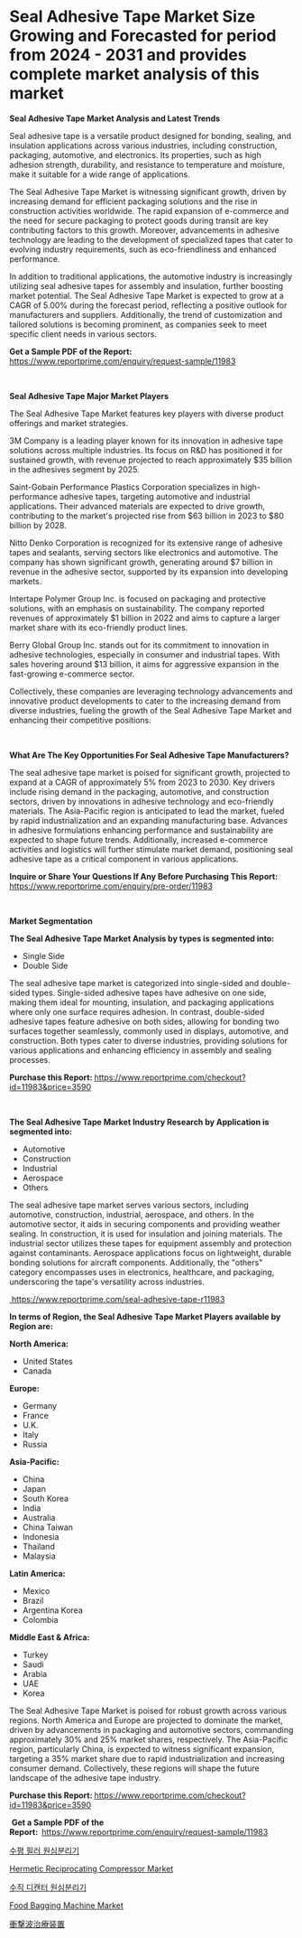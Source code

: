 <p><h1>Seal Adhesive Tape Market Size Growing and Forecasted for period from 2024 - 2031 and provides complete market analysis of this market</h1></p><p><strong>Seal Adhesive Tape Market Analysis and Latest Trends</strong></p>
<p><p>Seal adhesive tape is a versatile product designed for bonding, sealing, and insulation applications across various industries, including construction, packaging, automotive, and electronics. Its properties, such as high adhesion strength, durability, and resistance to temperature and moisture, make it suitable for a wide range of applications. </p><p>The Seal Adhesive Tape Market is witnessing significant growth, driven by increasing demand for efficient packaging solutions and the rise in construction activities worldwide. The rapid expansion of e-commerce and the need for secure packaging to protect goods during transit are key contributing factors to this growth. Moreover, advancements in adhesive technology are leading to the development of specialized tapes that cater to evolving industry requirements, such as eco-friendliness and enhanced performance.</p><p>In addition to traditional applications, the automotive industry is increasingly utilizing seal adhesive tapes for assembly and insulation, further boosting market potential. The Seal Adhesive Tape Market is expected to grow at a CAGR of 5.00% during the forecast period, reflecting a positive outlook for manufacturers and suppliers. Additionally, the trend of customization and tailored solutions is becoming prominent, as companies seek to meet specific client needs in various sectors.</p></p>
<p><strong>Get a Sample PDF of the Report:&nbsp;</strong> <a href="https://www.reportprime.com/enquiry/request-sample/11983">https://www.reportprime.com/enquiry/request-sample/11983</a></p>
<p>&nbsp;</p>
<p><strong>Seal Adhesive Tape Major Market Players</strong></p>
<p><p>The Seal Adhesive Tape Market features key players with diverse product offerings and market strategies. </p><p>3M Company is a leading player known for its innovation in adhesive tape solutions across multiple industries. Its focus on R&D has positioned it for sustained growth, with revenue projected to reach approximately $35 billion in the adhesives segment by 2025. </p><p>Saint-Gobain Performance Plastics Corporation specializes in high-performance adhesive tapes, targeting automotive and industrial applications. Their advanced materials are expected to drive growth, contributing to the market's projected rise from $63 billion in 2023 to $80 billion by 2028.</p><p>Nitto Denko Corporation is recognized for its extensive range of adhesive tapes and sealants, serving sectors like electronics and automotive. The company has shown significant growth, generating around $7 billion in revenue in the adhesive sector, supported by its expansion into developing markets.</p><p>Intertape Polymer Group Inc. is focused on packaging and protective solutions, with an emphasis on sustainability. The company reported revenues of approximately $1 billion in 2022 and aims to capture a larger market share with its eco-friendly product lines.</p><p>Berry Global Group Inc. stands out for its commitment to innovation in adhesive technologies, especially in consumer and industrial tapes. With sales hovering around $13 billion, it aims for aggressive expansion in the fast-growing e-commerce sector.</p><p>Collectively, these companies are leveraging technology advancements and innovative product developments to cater to the increasing demand from diverse industries, fueling the growth of the Seal Adhesive Tape Market and enhancing their competitive positions.</p></p>
<p>&nbsp;</p>
<p><strong>What Are The Key Opportunities For Seal Adhesive Tape Manufacturers?</strong></p>
<p><p>The seal adhesive tape market is poised for significant growth, projected to expand at a CAGR of approximately 5% from 2023 to 2030. Key drivers include rising demand in the packaging, automotive, and construction sectors, driven by innovations in adhesive technology and eco-friendly materials. The Asia-Pacific region is anticipated to lead the market, fueled by rapid industrialization and an expanding manufacturing base. Advances in adhesive formulations enhancing performance and sustainability are expected to shape future trends. Additionally, increased e-commerce activities and logistics will further stimulate market demand, positioning seal adhesive tape as a critical component in various applications.</p></p>
<p><strong>Inquire or Share Your Questions If Any Before Purchasing This Report:</strong> <a href="https://www.reportprime.com/enquiry/pre-order/11983">https://www.reportprime.com/enquiry/pre-order/11983</a></p>
<p>&nbsp;</p>
<p><strong>Market Segmentation</strong></p>
<p><strong>The Seal Adhesive Tape Market Analysis by types is segmented into:</strong></p>
<p><ul><li>Single Side</li><li>Double Side</li></ul></p>
<p><p>The seal adhesive tape market is categorized into single-sided and double-sided types. Single-sided adhesive tapes have adhesive on one side, making them ideal for mounting, insulation, and packaging applications where only one surface requires adhesion. In contrast, double-sided adhesive tapes feature adhesive on both sides, allowing for bonding two surfaces together seamlessly, commonly used in displays, automotive, and construction. Both types cater to diverse industries, providing solutions for various applications and enhancing efficiency in assembly and sealing processes.</p></p>
<p><strong>Purchase this Report:&nbsp;</strong><a href="https://www.reportprime.com/checkout?id=11983&price=3590">https://www.reportprime.com/checkout?id=11983&price=3590</a></p>
<p>&nbsp;</p>
<p><strong>The Seal Adhesive Tape Market Industry Research by Application is segmented into:</strong></p>
<p><ul><li>Automotive</li><li>Construction</li><li>Industrial</li><li>Aerospace</li><li>Others</li></ul></p>
<p><p>The seal adhesive tape market serves various sectors, including automotive, construction, industrial, aerospace, and others. In the automotive sector, it aids in securing components and providing weather sealing. In construction, it is used for insulation and joining materials. The industrial sector utilizes these tapes for equipment assembly and protection against contaminants. Aerospace applications focus on lightweight, durable bonding solutions for aircraft components. Additionally, the "others" category encompasses uses in electronics, healthcare, and packaging, underscoring the tape's versatility across industries.</p></p>
<p><a href="https://www.reportprime.com/seal-adhesive-tape-r11983">&nbsp;https://www.reportprime.com/seal-adhesive-tape-r11983</a></p>
<p><strong>In terms of Region, the Seal Adhesive Tape Market Players available by Region are:</strong></p>
<p>
    <p> <strong> North America: </strong>
        <ul>
            <li>United States</li>
            <li>Canada</li>
        </ul>
        </p> 
    <p> <strong> Europe: </strong>
        <ul>
            <li>Germany</li>
            <li>France</li>
            <li>U.K.</li>
            <li>Italy</li>
            <li>Russia</li>
        </ul>
        </p> 
    <p> <strong> Asia-Pacific: </strong>
        <ul>
            <li>China</li>
            <li>Japan</li>
            <li>South Korea</li>
            <li>India</li>
            <li>Australia</li>
            <li>China Taiwan</li>
            <li>Indonesia</li>
            <li>Thailand</li>
            <li>Malaysia</li>
        </ul>
        </p> 
    <p> <strong> Latin America: </strong>
        <ul>
            <li>Mexico</li>
            <li>Brazil</li>
            <li>Argentina Korea</li>
            <li>Colombia</li>
        </ul>
        </p> 
    <p> <strong> Middle East & Africa: </strong>
        <ul>
            <li>Turkey</li>
            <li>Saudi</li>
            <li>Arabia</li>
            <li>UAE</li>
            <li>Korea</li>
        </ul>
    </p>
    </p>
<p><p>The Seal Adhesive Tape Market is poised for robust growth across various regions. North America and Europe are projected to dominate the market, driven by advancements in packaging and automotive sectors, commanding approximately 30% and 25% market shares, respectively. The Asia-Pacific region, particularly China, is expected to witness significant expansion, targeting a 35% market share due to rapid industrialization and increasing consumer demand. Collectively, these regions will shape the future landscape of the adhesive tape industry.</p></p>
<p><strong>Purchase this Report: </strong><a href="https://www.reportprime.com/checkout?id=11983&price=3590">https://www.reportprime.com/checkout?id=11983&price=3590</a></p>
<p>&nbsp;<strong>Get a Sample PDF of the Report:&nbsp;&nbsp;</strong><a href="https://www.reportprime.com/enquiry/request-sample/11983">https://www.reportprime.com/enquiry/request-sample/11983</a></p>
<p><strong></strong></p>
<p><p><a href="https://medium.com/@kacrimipp/%EC%88%98%EC%A7%81%ED%98%95-%ED%95%84%EB%9F%AC-%EC%9B%90%EC%8B%AC%EB%B6%84%EB%A6%AC%EA%B8%B0-%EC%8B%9C%EC%9E%A5-%EC%98%88%EC%B8%A1-2024%EB%85%84%EB%B6%80%ED%84%B0-2031%EB%85%84%EA%B9%8C%EC%A7%80%EC%9D%98-%EA%B8%80%EB%A1%9C%EB%B2%8C-%EC%8B%9C%EC%9E%A5-%EB%8F%99%ED%96%A5-%EB%B0%8F-%EB%B6%84%EC%84%9D-136%ED%8E%98%EC%9D%B4%EC%A7%80%EC%97%90-%EA%B1%B8%EC%B3%90-%EB%8B%A4%EB%A3%B8-bdf395110b8b">수평 필러 원심분리기</a></p><p><a href="https://medium.com/@ashlybednar/hermetic-reciprocating-compressor-market-size-by-type-fixed-speed-compressors-variable-speed-497f419bd78d">Hermetic Reciprocating Compressor Market</a></p><p><a href="https://medium.com/@kacrimipp/%EC%88%98%EC%A7%81-%EB%B6%84%EB%A6%AC%EA%B8%B0-%EC%84%BC%ED%8A%B8%EB%A6%AC%ED%93%A8%EC%A7%80-%EC%8B%9C%EC%9E%A5%EC%9D%98-%EB%AF%B8%EB%9E%98-%EA%B8%80%EB%A1%9C%EB%B2%8C-%EC%8B%9C%EC%9E%A5-%EC%A0%84%EB%A7%9D-%EB%B0%8F-%EC%8B%9C%EC%9E%A5-%EB%8F%99%ED%96%A5-2024-2031-735f7120d189">수직 디캔터 원심분리기</a></p><p><a href="https://medium.com/@ashlybednar/food-bagging-machine-market-size-share-trends-analysis-report-by-end-use-packaging-solid-0a7dca345c40">Food Bagging Machine Market</a></p><p><a href="https://medium.com/@kandrakodamadbg/%E3%82%B7%E3%83%A7%E3%83%83%E3%82%AF%E3%82%A6%E3%82%A7%E3%83%BC%E3%83%96%E6%B2%BB%E7%99%82%E8%A3%85%E7%BD%AE%E5%B8%82%E5%A0%B4%E3%81%AE%E8%A6%8F%E6%A8%A1-%E6%88%90%E9%95%B7%E3%83%88%E3%83%AC%E3%83%B3%E3%83%89-%E7%B5%B1%E8%A8%88-%E3%81%8A%E3%82%88%E3%81%B3%E4%BA%88%E6%B8%AC-2024%E5%B9%B4-2031%E5%B9%B4-63baed08c653">衝撃波治療装置</a></p></p>